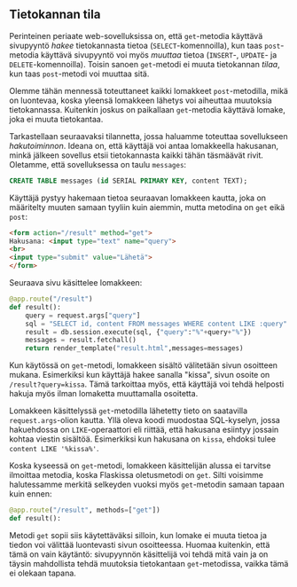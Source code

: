 ## Tietokannan tila

Perinteinen periaate web-sovelluksissa on, että `get`-metodia käyttävä sivupyyntö _hakee_ tietokannasta tietoa (`SELECT`-komennoilla), kun taas `post`-metodia käyttävä sivupyyntö voi myös _muuttaa_ tietoa (`INSERT`-, `UPDATE`- ja `DELETE`-komennoilla). Toisin sanoen `get`-metodi ei muuta tietokannan _tilaa_, kun taas `post`-metodi voi muuttaa sitä.

Olemme tähän mennessä toteuttaneet kaikki lomakkeet `post`-metodilla, mikä on luontevaa, koska yleensä lomakkeen lähetys voi aiheuttaa muutoksia tietokannassa. Kuitenkin joskus on paikallaan `get`-metodia käyttävä lomake, joka ei muuta tietokantaa.

Tarkastellaan seuraavaksi tilannetta, jossa haluamme toteuttaa sovellukseen _hakutoiminnon_. Ideana on, että käyttäjä voi antaa lomakkeella hakusanan, minkä jälkeen sovellus etsii tietokannasta kaikki tähän täsmäävät rivit. Oletamme, että sovelluksessa on taulu `messages`:

```sql
CREATE TABLE messages (id SERIAL PRIMARY KEY, content TEXT);
```

Käyttäjä pystyy hakemaan tietoa seuraavan lomakkeen kautta, joka on määritelty muuten samaan tyyliin kuin aiemmin, mutta metodina on `get` eikä `post`:

```html
<form action="/result" method="get">
Hakusana: <input type="text" name="query">
<br>
<input type="submit" value="Lähetä">
</form>
```

Seuraava sivu käsittelee lomakkeen:

```python
@app.route("/result")
def result():
    query = request.args["query"]
    sql = "SELECT id, content FROM messages WHERE content LIKE :query"
    result = db.session.execute(sql, {"query":"%"+query+"%"})
    messages = result.fetchall()
    return render_template("result.html",messages=messages)
```

Kun käytössä on `get`-metodi, lomakkeen sisältö välitetään sivun osoitteen mukana. Esimerkiksi kun käyttäjä hakee sanalla "kissa", sivun osoite on `/result?query=kissa`. Tämä tarkoittaa myös, että käyttäjä voi tehdä helposti hakuja myös ilman lomaketta muuttamalla osoitetta.

Lomakkeen käsittelyssä `get`-metodilla lähetetty tieto on saatavilla `request.args`-olion kautta. Yllä oleva koodi muodostaa SQL-kyselyn, jossa hakuehdossa on `LIKE`-operaattori eli riittää, että hakusana esiintyy jossain kohtaa viestin sisältöä. Esimerkiksi kun hakusana on `kissa`, ehdoksi tulee `content LIKE '%kissa%'`.

Koska kyseessä on `get`-metodi, lomakkeen käsittelijän alussa ei tarvitse ilmoittaa metodia, koska Flaskissa oletusmetodi on `get`. Silti voisimme halutessamme merkitä selkeyden vuoksi myös `get`-metodin samaan tapaan kuin ennen:

```python
@app.route("/result", methods=["get"])
def result():
```

Metodi `get` sopii siis käytettäväksi silloin, kun lomake ei muuta tietoa ja tiedon voi välittää luontevasti sivun osoitteessa. Huomaa kuitenkin, että tämä on vain käytäntö: sivupyynnön käsittelijä voi tehdä mitä vain ja on täysin mahdollista tehdä muutoksia tietokantaan `get`-metodissa, vaikka tämä ei olekaan tapana.